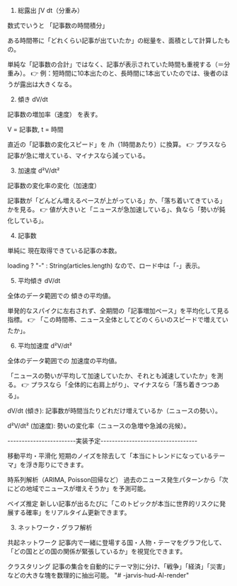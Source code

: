 1. 総露出 ∫V dt（分重み）

数式でいうと 「記事数の時間積分」

ある時間帯に「どれくらい記事が出ていたか」の総量を、面積として計算したもの。

単純な「記事数の合計」ではなく、記事が表示されていた時間も重視する（＝分重み）。
👉 例：短時間に10本出たのと、長時間に1本出ていたのでは、後者のほうが露出は大きくなる。

2. 傾き dV/dt

記事数の増加率（速度） を表す。

V = 記事数, t = 時間

直近の「記事数の変化スピード」を /h（1時間あたり）に換算。
👉 プラスなら記事が急に増えている、マイナスなら減っている。

3. 加速度 d²V/dt²

記事数の変化率の変化（加速度）

記事数が「どんどん増えるペースが上がっている」か、「落ち着いてきている」かを見る。
👉 値が大きいと「ニュースが急加速している」、負なら「勢いが鈍化している」。

4. 記事数

単純に 現在取得できている記事の本数。

loading ? "-" : String(articles.length) なので、ロード中は「-」表示。

5. 平均傾き dV/dt

全体のデータ範囲での 傾きの平均値。

単発的なスパイクに左右されず、全期間の「記事増加ペース」を平均化して見る指標。
👉 「この時間帯、ニュース全体としてどのくらいのスピードで増えていたか」。

6. 平均加速度 d²V/dt²

全体のデータ範囲での 加速度の平均値。

「ニュースの勢いが平均して加速していたか、それとも減速していたか」を測る。
👉 プラスなら「全体的に右肩上がり」、マイナスなら「落ち着きつつある」。

dV/dt (傾き): 記事数が時間当たりどれだけ増えているか（ニュースの勢い）。

d²V/dt² (加速度): 勢いの変化率（ニュースの急増や急減の兆候）。

------------------------実装予定----------------------------------

移動平均・平滑化
短期のノイズを除去して「本当にトレンドになっているテーマ」を浮き彫りにできます。

時系列解析（ARIMA, Poisson回帰など）
過去のニュース発生パターンから「次にどの地域でニュースが増えそうか」を予測可能。

ベイズ推定
新しい記事が出るたびに「このトピックが本当に世界的リスクに発展する確率」をリアルタイム更新できます。

3. ネットワーク・グラフ解析

共起ネットワーク
記事内で一緒に登場する国・人物・テーマをグラフ化して、「どの国とどの国の関係が緊張しているか」を視覚化できます。

クラスタリング
記事の集合を自動的にテーマ別に分け、「戦争」「経済」「災害」などの大きな塊を数理的に抽出可能。
"# -jarvis-hud-AI-render" 
